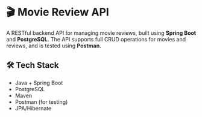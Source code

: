 # 🎬 Movie Review API

A RESTful backend API for managing movie reviews, built using **Spring Boot** and **PostgreSQL**. The API supports full CRUD operations for movies and reviews, and is tested using **Postman**.

## 🛠️ Tech Stack

- Java + Spring Boot  
- PostgreSQL  
- Maven  
- Postman (for testing)  
- JPA/Hibernate

